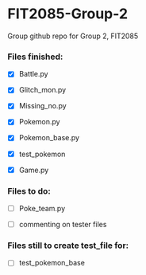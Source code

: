 # FIT2085-Group-2
Group github repo for Group 2, FIT2085

### Files finished:
 - [x] Battle.py
 - [x] Glitch_mon.py
 - [x] Missing_no.py
 - [x] Pokemon.py
 - [x] Pokemon_base.py
 - [x] test_pokemon
 - [x] Game.py


### Files to do:
 - [ ] Poke_team.py
 - [ ] commenting on tester files


### Files still to create test_file for:
 - [ ] test_pokemon_base